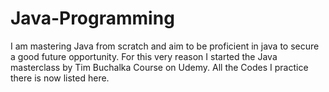 # Java-Programming
I am mastering Java from scratch and aim to be proficient in java to secure a good future opportunity. For this very reason I started the Java masterclass by Tim Buchalka Course on Udemy. All the Codes I practice there is now listed here.
